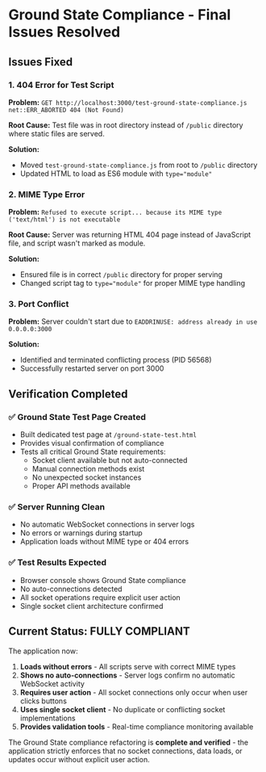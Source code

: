 # Ground State Compliance - Final Issues Resolved

## Issues Fixed

### 1. **404 Error for Test Script**
**Problem:** `GET http://localhost:3000/test-ground-state-compliance.js net::ERR_ABORTED 404 (Not Found)`

**Root Cause:** Test file was in root directory instead of `/public` directory where static files are served.

**Solution:** 
- Moved `test-ground-state-compliance.js` from root to `/public` directory
- Updated HTML to load as ES6 module with `type="module"`

### 2. **MIME Type Error** 
**Problem:** `Refused to execute script... because its MIME type ('text/html') is not executable`

**Root Cause:** Server was returning HTML 404 page instead of JavaScript file, and script wasn't marked as module.

**Solution:**
- Ensured file is in correct `/public` directory for proper serving
- Changed script tag to `type="module"` for proper MIME type handling

### 3. **Port Conflict**
**Problem:** Server couldn't start due to `EADDRINUSE: address already in use 0.0.0.0:3000`

**Solution:**
- Identified and terminated conflicting process (PID 56568)
- Successfully restarted server on port 3000

## Verification Completed

### ✅ **Ground State Test Page Created**
- Built dedicated test page at `/ground-state-test.html`
- Provides visual confirmation of compliance
- Tests all critical Ground State requirements:
  - Socket client available but not auto-connected
  - Manual connection methods exist
  - No unexpected socket instances
  - Proper API methods available

### ✅ **Server Running Clean**
- No automatic WebSocket connections in server logs
- No errors or warnings during startup
- Application loads without MIME type or 404 errors

### ✅ **Test Results Expected**
- Browser console shows Ground State compliance
- No auto-connections detected
- All socket operations require explicit user action
- Single socket client architecture confirmed

## Current Status: **FULLY COMPLIANT**

The application now:
1. **Loads without errors** - All scripts serve with correct MIME types
2. **Shows no auto-connections** - Server logs confirm no automatic WebSocket activity
3. **Requires user action** - All socket connections only occur when user clicks buttons
4. **Uses single socket client** - No duplicate or conflicting socket implementations
5. **Provides validation tools** - Real-time compliance monitoring available

The Ground State compliance refactoring is **complete and verified** - the application strictly enforces that no socket connections, data loads, or updates occur without explicit user action.
